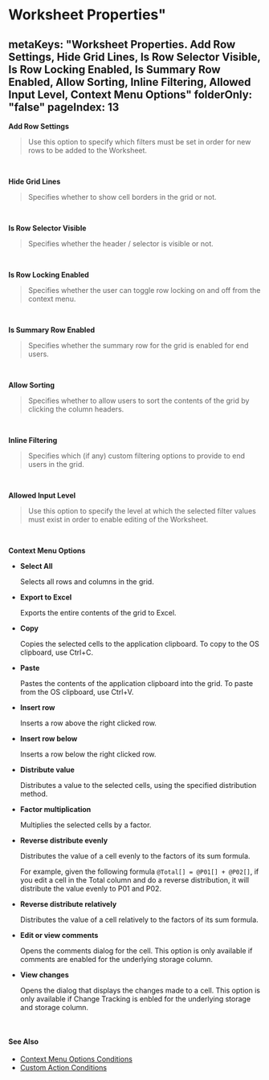 # Worksheet Properties"
metaKeys: "Worksheet Properties. Add Row Settings, Hide Grid Lines, Is Row Selector Visible, Is Row Locking Enabled, Is Summary Row Enabled, Allow Sorting, Inline Filtering, Allowed Input Level, Context Menu Options"
folderOnly: "false"
pageIndex: 13
---


**Add Row Settings**  
>Use this option to specify which filters must be set in order for new rows to be added to the Worksheet. 

<br/>

**Hide Grid Lines**  
>Specifies whether to show cell borders in the grid or not.

<br/>

**Is Row Selector Visible**  
>Specifies whether the header / selector is visible or not.

<br/>

**Is Row Locking Enabled**  
>Specifies whether the user can toggle row locking on and off from the context menu.

<br/>

**Is Summary Row Enabled**  
>Specifies whether the summary row for the grid is enabled for end users.

<br/>

**Allow Sorting**  
>Specifies whether to allow users to sort the contents of the grid by clicking the column headers.

<br/>

**Inline Filtering**  
>Specifies which (if any) custom filtering options to provide to end users in the grid.

<br/>

**Allowed Input Level**  
>Use this option to specify the level at which the selected filter values must exist in order to enable editing of the Worksheet.

<br/>

**Context Menu Options** 
 
* **Select All**
 
     Selects all rows and columns in the grid.

* **Export to Excel**

     Exports the entire contents of the grid to Excel.
 
* **Copy**

     Copies the selected cells to the application clipboard. To copy to the OS clipboard, use Ctrl+C.

* **Paste**

     Pastes the contents of the application clipboard into the grid. To paste from the OS clipboard, use Ctrl+V.

* **Insert row**

     Inserts a row above the right clicked row.

* **Insert row below**

     Inserts a row below the right clicked row.

* **Distribute value**

     Distributes a value to the selected cells, using the specified distribution method.

* **Factor multiplication**

     Multiplies the selected cells by a factor.

* **Reverse distribute evenly**

     Distributes the value of a cell evenly to the factors of its sum formula.

     For example, given the following formula ``@Total[] = @P01[] + @P02[]``, if you edit a cell in the Total column and do a reverse distribution, it will distribute the value evenly to P01 and P02.

* **Reverse distribute relatively**

     Distributes the value of a cell relatively to the factors of its sum formula.

* **Edit or view comments**

     Opens the comments dialog for the cell. This option is only available if comments are enabled for the underlying storage column.

* **View changes**

     Opens the dialog that displays the changes made to a cell. This option is only available if Change Tracking is enbled for the underlying storage and storage column.

<br/>

#### See Also


* [Context Menu Options Conditions](wproperties/contextmenuoptions.md)
* [Custom Action Conditions](columnproperties/customactionconditions.md)

<br/>
